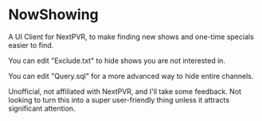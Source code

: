 # NowShowing
A UI Client for NextPVR, to make finding new shows and one-time specials easier to find.

You can edit "Exclude.txt" to hide shows you are not interested in.

You can edit "Query.sql" for a more advanced way to hide entire channels.

Unofficial, not affiliated with NextPVR, and I'll take some feedback.  Not looking to turn this into a super user-friendly thing unless it attracts significant attention.  
